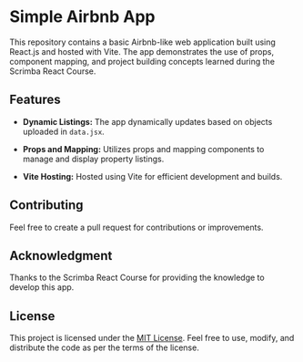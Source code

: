 # Simple Airbnb App

This repository contains a basic Airbnb-like web application built using React.js and hosted with Vite. The app demonstrates the use of props, component mapping, and project building concepts learned during the Scrimba React Course.

## Features

- **Dynamic Listings:** The app dynamically updates based on objects uploaded in `data.jsx`.

- **Props and Mapping:** Utilizes props and mapping components to manage and display property listings.

- **Vite Hosting:** Hosted using Vite for efficient development and builds.

## Contributing

Feel free to create a pull request for contributions or improvements.

## Acknowledgment

Thanks to the Scrimba React Course for providing the knowledge to develop this app.

## License

This project is licensed under the [MIT License](LICENSE). Feel free to use, modify, and distribute the code as per the terms of the license.
